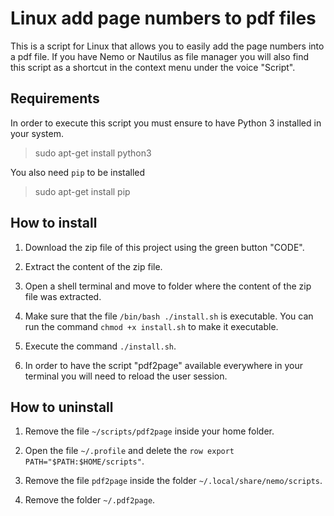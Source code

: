 # Linux add page numbers to pdf files
This is a script for Linux that allows you to easily add the page numbers into a pdf file.
If you have Nemo or Nautilus as file manager you will also find this script as a shortcut in the context menu under the voice "Script".


## Requirements
In order to execute this script you must ensure to have Python 3 installed in your system.

> sudo apt-get install python3

You also need `pip` to be installed

> sudo apt-get install pip

## How to install

1. Download the zip file of this project using the green button "CODE".

2. Extract the content of the zip file.

3. Open a shell terminal and move to folder where the content of the zip file was extracted.

4. Make sure that the file `/bin/bash ./install.sh` is executable. You can run the command `chmod +x install.sh` to make it executable.

5. Execute the command `./install.sh`.

6. In order to have the script "pdf2page" available everywhere in your terminal you will need to reload the user session.

## How to uninstall

1. Remove the file `~/scripts/pdf2page` inside your home folder.

2. Open the file `~/.profile` and delete the `row export PATH="$PATH:$HOME/scripts"`.

3. Remove the file `pdf2page` inside the folder `~/.local/share/nemo/scripts`.

4. Remove the folder `~/.pdf2page`.
